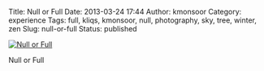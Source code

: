 Title: Null or Full
Date: 2013-03-24 17:44
Author: kmonsoor
Category: experience
Tags: full, kliqs, kmonsoor, null, photography, sky, tree, winter, zen
Slug: null-or-full
Status: published

[![Null or
Full](http://kmonsoor.files.wordpress.com/2013/03/full-or-null-edit-exp.jpg)](http://www.flickr.com/photos/kmonsoor/8585788868/in/photostream)

Null or Full
